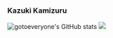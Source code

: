 ### Kazuki Kamizuru

![gotoeveryone's GitHub stats](https://github-readme-stats.vercel.app/api?username=gotoeveryone&show_icons=true&count_private=true) ![](https://github-readme-stats.vercel.app/api/top-langs/?username=gotoeveryone&layout=compact)
